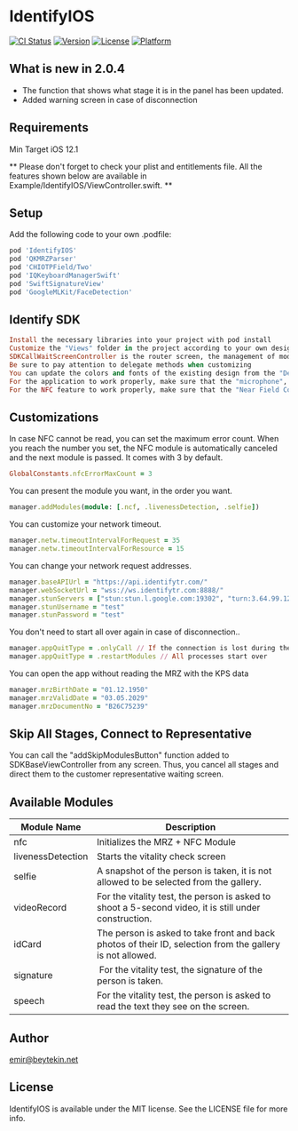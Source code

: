 # IdentifyIOS

[![CI Status](https://img.shields.io/travis/emir@beytekin.net/IdentifyIOS.svg?style=flat)](https://travis-ci.org/emir@beytekin.net/IdentifyIOS)
[![Version](https://img.shields.io/cocoapods/v/IdentifyIOS.svg?style=flat)](https://cocoapods.org/pods/IdentifyIOS)
[![License](https://img.shields.io/cocoapods/l/IdentifyIOS.svg?style=flat)](https://cocoapods.org/pods/IdentifyIOS)
[![Platform](https://img.shields.io/cocoapods/p/IdentifyIOS.svg?style=flat)](https://cocoapods.org/pods/IdentifyIOS)

## What is new in 2.0.4
- The function that shows what stage it is in the panel has been updated.
- Added warning screen in case of disconnection

## Requirements
Min Target iOS 12.1 
                    
** Please don't forget to check your plist and entitlements file. All the features shown below are available in Example/IdentifyIOS/ViewController.swift. **

## Setup
                    
Add the following code to your own .podfile:

```ruby
pod 'IdentifyIOS'
pod 'QKMRZParser'
pod 'CHIOTPField/Two'
pod 'IQKeyboardManagerSwift'
pod 'SwiftSignatureView'
pod 'GoogleMLKit/FaceDetection'
```

## Identify SDK
                    
```ruby
Install the necessary libraries into your project with pod install
Customize the "Views" folder in the project according to your own design
SDKCallWaitScreenController is the router screen, the management of modules and call waiting screen are here. Do not change the name of this screen, the SDK works according to this screen.
Be sure to pay attention to delegate methods when customizing
You can update the colors and fonts of the existing design from the "Design.swift" file or the xib file according to your own design. (There are module examples and design customization that can be used in the ViewController.swift file)
For the application to work properly, make sure that the "microphone", "camera", "speech permission" and "NFC Tag Reader Session" settings are turned on in your info.plist file. In the sample application, you can look at the info.plist file.
For the NFC feature to work properly, make sure that the "Near Field Communication Tag Reading" feature is added in the "Signing & Capabilities" settings and check your .entitlements file.
```

## Customizations
                    
In case NFC cannot be read, you can set the maximum error count. When you reach the number you set, the NFC module is automatically canceled and the next module is passed. It comes with 3 by default.
```ruby
GlobalConstants.nfcErrorMaxCount = 3
```
You can present the module you want, in the order you want.
```ruby
manager.addModules(module: [.ncf, .livenessDetection, .selfie])
```
You can customize your network timeout.
```ruby
manager.netw.timeoutIntervalForRequest = 35
manager.netw.timeoutIntervalForResource = 15
```
You can change your network request addresses.
```ruby
manager.baseAPIUrl = "https://api.identifytr.com/"
manager.webSocketUrl = "wss://ws.identifytr.com:8888/"
manager.stunServers = ["stun:stun.l.google.com:19302", "turn:3.64.99.127:3478"]
manager.stunUsername = "test"
manager.stunPassword = "test"
```
You don't need to start all over again in case of disconnection..
```ruby
manager.appQuitType = .onlyCall // If the connection is lost during the call, it only opens the call screen.
manager.appQuitType = .restartModules // All processes start over
```
You can open the app without reading the MRZ with the KPS data
```ruby
manager.mrzBirthDate = "01.12.1950"
manager.mrzValidDate = "03.05.2029"
manager.mrzDocumentNo = "B26C75239"
```
## Skip All Stages, Connect to Representative
                    
You can call the "addSkipModulesButton" function added to SDKBaseViewController from any screen. Thus, you cancel all stages and direct them to the customer representative waiting screen.

## Available Modules
                    
Module Name  | Description
------------- | -------------
nfc           | Initializes the MRZ + NFC Module
livenessDetection  | Starts the vitality check screen
selfie        | A snapshot of the person is taken, it is not allowed to be selected from the gallery.
videoRecord   | For the vitality test, the person is asked to shoot a 5-second video, it is still under construction.
idCard        | The person is asked to take front and back photos of their ID, selection from the gallery is not allowed.
signature     | For the vitality test, the signature of the person is taken.
speech        | For the vitality test, the person is asked to read the text they see on the screen.


## Author
                    
emir@beytekin.net

## License
                    
IdentifyIOS is available under the MIT license. See the LICENSE file for more info.

